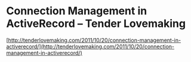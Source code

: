 <!--
id: 11701015077
link: http://tumblr.atmos.org/post/11701015077/connection-management-in-activerecord-tender
slug: connection-management-in-activerecord-tender
date: Thu Oct 20 2011 12:23:22 GMT-0700 (PDT)
publish: 2011-10-020
tags: 
title: Connection Management in ActiveRecord – Tender Lovemaking
-->


Connection Management in ActiveRecord – Tender Lovemaking
=========================================================

[http://tenderlovemaking.com/2011/10/20/connection-management-in-activerecord/](http://tenderlovemaking.com/2011/10/20/connection-management-in-activerecord/)

